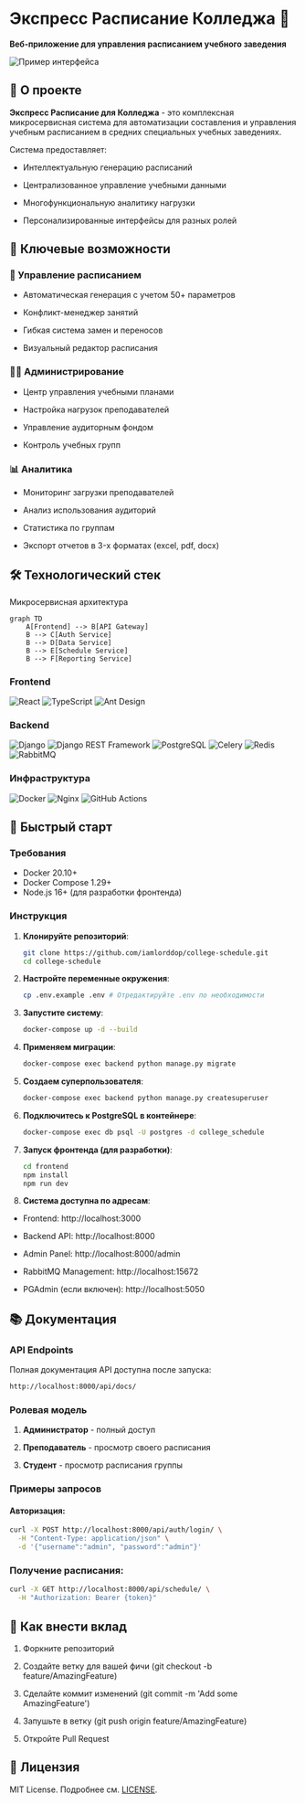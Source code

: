 # Экспресс Расписание Колледжа 🚀

**Веб-приложение для управления расписанием учебного заведения**

![Пример интерфейса](https://via.placeholder.com/800x400?text=Express+College+Schedule)

## 📌 О проекте

**Экспресс Расписание для Колледжа** - это комплексная микросервисная система для автоматизации составления и управления учебным расписанием в средних специальных учебных заведениях.

Система предоставляет:

- Интеллектуальную генерацию расписаний

- Централизованное управление учебными данными

- Многофункциональную аналитику нагрузки

- Персонализированные интерфейсы для разных ролей

## 🌟 Ключевые возможности

### 📅 Управление расписанием

- Автоматическая генерация с учетом 50+ параметров

- Конфликт-менеджер занятий

- Гибкая система замен и переносов

- Визуальный редактор расписания

### 👨‍🏫 Администрирование

- Центр управления учебными планами

- Настройка нагрузок преподавателей

- Управление аудиторным фондом

- Контроль учебных групп

### 📊 Аналитика

- Мониторинг загрузки преподавателей

- Анализ использования аудиторий

- Статистика по группам

- Экспорт отчетов в 3-x форматах (excel, pdf, docx)

## 🛠 Технологический стек

Микросервисная архитектура

```mermaid
graph TD
    A[Frontend] --> B[API Gateway]
    B --> C[Auth Service]
    B --> D[Data Service]
    B --> E[Schedule Service]
    B --> F[Reporting Service]
```

### Frontend

![React](https://img.shields.io/badge/-React-61DAFB?logo=react&logoColor=white)
![TypeScript](https://img.shields.io/badge/-TypeScript-3178C6?logo=typescript&logoColor=white)
![Ant Design](https://img.shields.io/badge/-Ant_Design-0170FE?logo=ant-design&logoColor=white)

### Backend

![Django](https://img.shields.io/badge/-Django-092E20?logo=django&logoColor=white)
![Django REST Framework](https://img.shields.io/badge/-Django_REST-ff1709?logo=django&logoColor=white)
![PostgreSQL](https://img.shields.io/badge/-PostgreSQL-4169E1?logo=postgresql&logoColor=white)
![Celery](https://img.shields.io/badge/-Celery-37814A?logo=celery&logoColor=white)
![Redis](https://img.shields.io/badge/-Redis-DC382D?logo=redis&logoColor=white)
![RabbitMQ](https://img.shields.io/badge/-RabbitMQ-DC382D?logo=redis&logoColor=white)

### Инфраструктура

![Docker](https://img.shields.io/badge/-Docker-2496ED?logo=docker&logoColor=white)
![Nginx](https://img.shields.io/badge/-Nginx-009639?logo=nginx&logoColor=white)
![GitHub Actions](https://img.shields.io/badge/-GitHub_Actions-2088FF?logo=github-actions&logoColor=white)

## 🚀 Быстрый старт

### Требования

- Docker 20.10+
- Docker Compose 1.29+
- Node.js 16+ (для разработки фронтенда)

### Инструкция

1. **Клонируйте репозиторий**:

   ```bash
   git clone https://github.com/iamlorddop/college-schedule.git
   cd college-schedule
   ```

2. **Настройте переменные окружения**:

   ```bash
   cp .env.example .env # Отредактируйте .env по необходимости
   ```

3. **Запустите систему**:

   ```bash
   docker-compose up -d --build
   ```

4. **Применяем миграции**:

   ```bash
   docker-compose exec backend python manage.py migrate
   ```

5. **Создаем суперпользователя**:

   ```bash
   docker-compose exec backend python manage.py createsuperuser
   ```

6. **Подключитесь к PostgreSQL в контейнере**:

   ```bash
   docker-compose exec db psql -U postgres -d college_schedule
   ```

7. **Запуск фронтенда (для разработки)**:

   ```bash
   cd frontend
   npm install
   npm run dev
   ```

8. **Система доступна по адресам**:

- Frontend: http://localhost:3000

- Backend API: http://localhost:8000

- Admin Panel: http://localhost:8000/admin

- RabbitMQ Management: http://localhost:15672

- PGAdmin (если включен): http://localhost:5050

## 📚 Документация

### API Endpoints

Полная документация API доступна после запуска:

```bash
http://localhost:8000/api/docs/
```

### Ролевая модель

1. **Администратор** - полный доступ

2. **Преподаватель** - просмотр своего расписания

3. **Студент** - просмотр расписания группы

### Примеры запросов

#### Авторизация:

```bash
curl -X POST http://localhost:8000/api/auth/login/ \
  -H "Content-Type: application/json" \
  -d '{"username":"admin", "password":"admin"}'
```

### Получение расписания:

```bash
curl -X GET http://localhost:8000/api/schedule/ \
  -H "Authorization: Bearer {token}"
```

## 🤝 Как внести вклад

1. Форкните репозиторий

2. Создайте ветку для вашей фичи (git checkout -b feature/AmazingFeature)

3. Сделайте коммит изменений (git commit -m 'Add some AmazingFeature')

4. Запушьте в ветку (git push origin feature/AmazingFeature)

5. Откройте Pull Request

## 📜 Лицензия

MIT License. Подробнее см. [LICENSE](./LICENSE.md).
